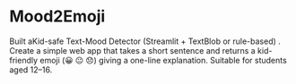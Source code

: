 # Mood2Emoji
Built aKid-safe Text-Mood Detector (Streamlit + TextBlob or rule-based) . Create a simple web app that takes a short sentence and returns a kid-friendly emoji (😀 😐 😞) giving a one-line explanation. Suitable for students aged 12–16.
